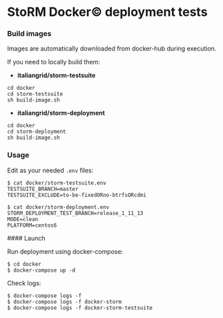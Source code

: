 # StoRM Docker© deployment tests

### Build images

Images are automatically downloaded from docker-hub during execution.

If you need to locally build them:

- **italiangrid/storm-testsuite**

```
cd docker
cd storm-testsuite
sh build-image.sh
```

- **italiangrid/storm-deployment**

```
cd docker
cd storm-deployment
sh build-image.sh
```

### Usage

Edit as your needed `.env` files:

```
$ cat docker/storm-testsuite.env
TESTSUITE_BRANCH=master
TESTSUITE_EXCLUDE=to-be-fixedORno-btrfsORcdmi
```

```
$ cat docker/storm-deployment.env
STORM_DEPLOYMENT_TEST_BRANCH=release_1_11_13
MODE=clean
PLATFORM=centos6
```

#### Launch

Run deployment using docker-compose:

```
$ cd docker
$ docker-compose up -d
```

Check logs:

```
$ docker-compose logs -f
$ docker-compose logs -f docker-storm
$ docker-compose logs -f docker-storm-testsuite
```